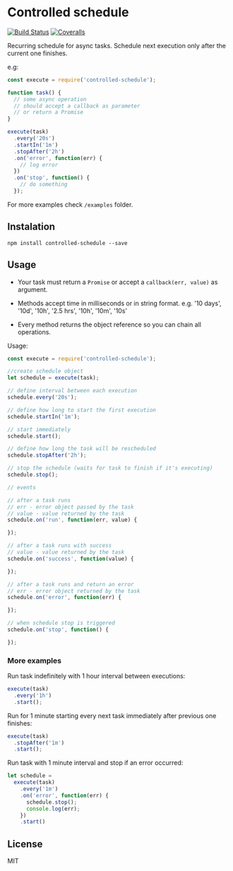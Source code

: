 # Controlled schedule

[![Build Status](https://travis-ci.org/viniciusgerevini/controlled-schedule.svg?branch=master)](https://travis-ci.org/viniciusgerevini/controlled-schedule)
[![Coveralls](https://img.shields.io/coveralls/viniciusgerevini/controlled-schedule.svg?maxAge=2592000)](https://coveralls.io/github/viniciusgerevini/controlled-schedule?branch=master)

Recurring schedule for async tasks. Schedule next execution only after the current one finishes.

e.g:

```javascript
const execute = require('controlled-schedule');

function task() {
  // some async operation
  // should accept a callback as parameter
  // or return a Promise
}

execute(task)
  .every('20s')
  .startIn('1m')
  .stopAfter('2h')
  .on('error', function(err) {
    // log error
  })
  .on('stop', function() {
    // do something
  });
```
For more examples check `/examples` folder.

## Instalation

`npm install controlled-schedule --save`

## Usage


- Your task must return a `Promise` or accept a `callback(err, value)` as argument.

- Methods accept time in milliseconds or in string format.
e.g. '10 days', '10d', '10h', '2.5 hrs', '10h', '10m', '10s'

- Every method returns the object reference so you can chain all operations.

Usage:

```javascript
const execute = require('controlled-schedule');

//create schedule object
let schedule = execute(task);

// define interval between each execution
schedule.every('20s');

// define how long to start the first execution
schedule.startIn('1m');

// start immediately
schedule.start();

// define how long the task will be rescheduled
schedule.stopAfter('2h');

// stop the schedule (waits for task to finish if it's executing)
schedule.stop();

// events

// after a task runs
// err - error object passed by the task
// value - value returned by the task
schedule.on('run', function(err, value) {

});

// after a task runs with success
// value - value returned by the task
schedule.on('success', function(value) {

});

// after a task runs and return an error
// err - error object returned by the task
schedule.on('error', function(err) {

});

// when schedule stop is triggered
schedule.on('stop', function() {

});

```

### More examples

Run task indefinitely with 1 hour interval between executions:
```javascript
execute(task)
  .every('1h')
  .start();
```

Run for 1 minute starting every next task immediately after previous one finishes:
```javascript
execute(task)
  .stopAfter('1m')
  .start();
```

Run task with 1 minute interval and stop if an error occurred:
```javascript
let schedule =
  execute(task)
    .every('1m')
    .on('error', function(err) {
      schedule.stop();
      console.log(err);
    })
    .start()
```

## License

MIT
